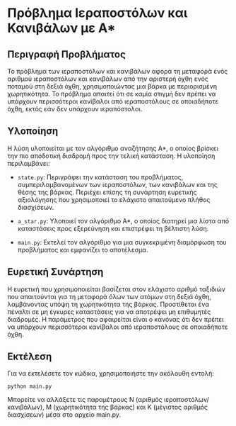 # Πρόβλημα Ιεραποστόλων και Κανιβάλων με A*

## Περιγραφή Προβλήματος

Το πρόβλημα των ιεραποστόλων και κανιβάλων αφορά τη μεταφορά ενός αριθμού ιεραποστόλων και κανιβάλων από την αριστερή όχθη ενός ποταμού στη δεξιά όχθη, χρησιμοποιώντας μια βάρκα με περιορισμένη χωρητικότητα. Το πρόβλημα απαιτεί ότι σε καμία στιγμή δεν πρέπει να υπάρχουν περισσότεροι κανίβαλοι από ιεραποστόλους σε οποιαδήποτε όχθη, εκτός εάν δεν υπάρχουν ιεραπόστολοι.

## Υλοποίηση

Η λύση υλοποιείται με τον αλγόριθμο αναζήτησης A*, ο οποίος βρίσκει την πιο αποδοτική διαδρομή προς την τελική κατάσταση. Η υλοποίηση περιλαμβάνει:

- `state.py`: Περιγράφει την κατάσταση του προβλήματος, συμπεριλαμβανομένων των ιεραποστόλων, των κανιβάλων και της θέσης της βάρκας. Περιέχει επίσης τη συνάρτηση ευρετικής αξιολόγησης που χρησιμοποιεί το ελάχιστο απαιτούμενο πλήθος διασχίσεων.

- `a_star.py`: Υλοποιεί τον αλγόριθμο A*, ο οποίος διατηρεί μια λίστα από καταστάσεις προς εξερεύνηση και επιστρέφει τη βέλτιστη λύση.

- `main.py`: Εκτελεί τον αλγόριθμο για μια συγκεκριμένη διαμόρφωση του προβλήματος και εμφανίζει το αποτέλεσμα.

## Ευρετική Συνάρτηση

Η ευρετική που χρησιμοποιείται βασίζεται στον ελάχιστο αριθμό ταξιδιών που απαιτούνται για τη μεταφορά όλων των ατόμων στη δεξιά όχθη, λαμβάνοντας υπόψη τη χωρητικότητα της βάρκας. Προστίθεται ένα πέναλτι σε μη έγκυρες καταστάσεις για να αποτρέψει μη επιθυμητές διαδρομές. Η παράμετρος που αφαιρείται είναι ο κανόνας ότι δεν πρέπει να υπάρχουν περισσότεροι κανίβαλοι από ιεραποστόλους σε οποιαδήποτε όχθη.

## Εκτέλεση

Για να εκτελέσετε τον κώδικα, χρησιμοποιήστε την ακόλουθη εντολή:

`python main.py`

Μπορείτε να αλλάξετε τις παραμέτρους N (αριθμός ιεραποστόλων/κανιβάλων), M (χωρητικότητα της βάρκας) και K (μέγιστος αριθμός διασχίσεων) μέσα στο αρχείο main.py.


